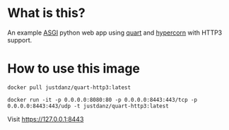 # What is this?
An example [ASGI](https://asgi.readthedocs.io/en/latest/) python web app using [quart](https://quart.palletsprojects.com/en/latest/) and [hypercorn](https://pgjones.gitlab.io/hypercorn/index.html) with HTTP3 support.

# How to use this image
```
docker pull justdanz/quart-http3:latest

docker run -it -p 0.0.0.0:8080:80 -p 0.0.0.0:8443:443/tcp -p 0.0.0.0:8443:443/udp -t justdanz/quart-http3:latest
```
Visit https://127.0.0.1:8443
